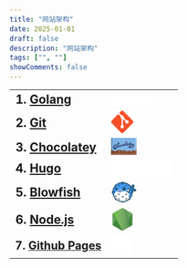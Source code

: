 ```yaml
---
title: "网站架构"
date: 2025-01-01
draft: false
description: "网站架构"
tags: ["", ""]
showComments: false
---
```


<table style="border: 0; width: 500;">
    <tr>
        <td style="vertical-align: middle; font-size: 1.5em; font-weight: bold;">1. <a href="https://golang.org/dl/" target="_blank">Golang</a></td>
        <td style="vertical-align: middle;"><img src="/images/go.svg" width="70px"></td>
    </tr>
    <tr>
        <td style="vertical-align: middle; font-size: 1.5em; font-weight: bold;">2. <a href="https://git-scm.com/" target="_blank">Git</a></td>
        <td style="vertical-align: middle;"><img src="/images/git.png" width="40px"></td>
    </tr>
    <tr>
        <td style="vertical-align: middle; font-size: 1.5em; font-weight: bold;">3. <a href="https://chocolatey.org/" target="_blank">Chocolatey</a></td>
        <td style="vertical-align: middle;"><img src="/images/chocolatey.svg" width="45px"></td>
    </tr>
    <tr>
        <td style="vertical-align: middle; font-size: 1.5em; font-weight: bold;">4. <a href="https://gohugo.io/installation/" target="_blank">Hugo</a></td>
        <td style="vertical-align: middle;"><img src="/images/hugo.svg" width="110px"></td>
    </tr>
    <tr>
        <td style="vertical-align: middle; font-size: 1.5em; font-weight: bold;">5. <a href="https://blowfish.page/" target="_blank">Blowfish</a></td>
        <td style="vertical-align: middle;"><img src="/images/blowfish.png" width="45px"></td>
    </tr>
    <tr>
        <td style="vertical-align: middle; font-size: 1.5em; font-weight: bold;">6. <a href="https://nodejs.org/" target="_blank">Node.js</a></td>
        <td style="vertical-align: middle;"><img src="/images/node.png" width="40px"></td>
    </tr>
    <tr>
        <td style="vertical-align: middle; font-size: 1.4em; font-weight: bold;">7. <a href="https://www.github.com/" target="_blank">Github Pages</a></td>
        <td style="vertical-align: middle;"><img src="/images/github.png" width="35px"></td>          
    </tr>
</table>